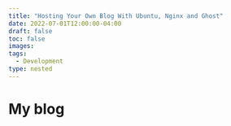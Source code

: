 ```yaml
---
title: "Hosting Your Own Blog With Ubuntu, Nginx and Ghost"
date: 2022-07-01T12:00:00-04:00
draft: false
toc: false
images:
tags:
  - Development
type: nested
---
```


# My blog
